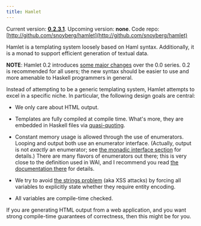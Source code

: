 ```yaml
---
title: Hamlet
---
```

Current version: **[0.2.3.1](http://hackage.haskell.org/package/hamlet-0.2.3.1)**. Upcoming version: **none**. Code repo: [http://github.com/snoyberg/hamlet](http://github.com/snoyberg/hamlet)

Hamlet is a templating system loosely based on Haml syntax. Additionally, it is
a monad to support efficient generation of textual data.

**NOTE**: Hamlet 0.2 introduces [some major changes](http://www.snoyman.com/blog/entry/hamlet-version-0-2/) over the 0.0 series. 0.2 is recommended for all users; the new syntax should be easier to use and more amenable to Haskell programmers in general.

Instead of attempting to be a generic templating system, Hamlet attempts to
excel in a specific niche. In particular, the following design goals are
central:

* We only care about HTML output.

* Templates are fully compiled at compile time. What's more, they are embedded in Haskell files via [quasi-quoting](http://www.haskell.org/haskellwiki/Quasiquotation).

* Constant memory usage is allowed through the use of enumerators. Looping and output both use an enumerator interface. (Actually, output is not *exactly* an enumerator; see <a href="$root/hamlet/monad.html">the monadic interface section</a> for details.) There are many flavors of enumerators out there; this is very close to the definition used in WAI, and I recommend you read [the documentation there](http://hackage.haskell.org/packages/archive/wai/0.0.0/doc/html/Network-Wai.html#8) for details.

* We try to avoid [the strings problem](http://blog.moertel.com/articles/2006/10/18/a-type-based-solution-to-the-strings-problem) (aka XSS attacks) by forcing all variables to explicitly state whether they require entity encoding.

* All variables are compile-time checked.

If you are generating HTML output from a web application, and you want strong compile-time guarantees of correctness, then this might be for you.
